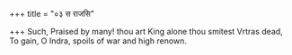 +++
title = "०३ स राजसि"

+++
Such, Praised by many! thou art King alone thou smitest Vrtras dead,  
     To gain, O Indra, spoils of war and high renown.